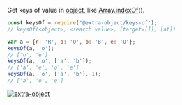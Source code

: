 Get keys of value in [object], like [Array.indexOf()].

```javascript
const keysOf = require('@extra-object/keys-of');
// keysOf(<object>, <search value>, [target=[]], [at])

var a = {r: 'R', o: 'O', b: 'B', e: 'O'};
keysOf(a, 'o');
// ['o', 'e']
keysOf(a, 'o', ['a', 'b']);
// ['a', 'e', 'o', 'e']
keysOf(a, 'o', ['a', 'b'], 1);
// ['a', 'o', 'e']
```


[![extra-object](https://i.imgur.com/yFUJ4GM.jpg)](https://www.npmjs.com/package/extra-object)

[object]: https://developer.mozilla.org/en-US/docs/Web/JavaScript/Guide/Working_with_Objects
[Array.indexOf()]: https://developer.mozilla.org/en-US/docs/Web/JavaScript/Reference/Global_Objects/Array/indexOf
